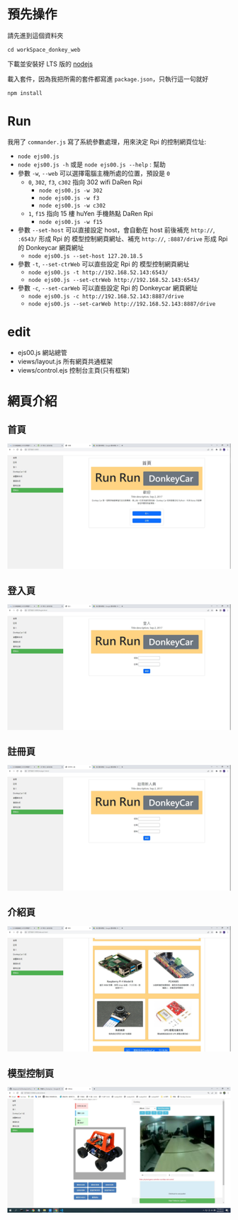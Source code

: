 # 預先操作
請先進到這個資料夾
```shell
cd workSpace_donkey_web
```

下載並安裝好 LTS 版的 [nodejs](https://nodejs.org/en/download)

載入套件，因為我把所需的套件都寫進 `package.json`，只執行這一句就好
```shell
npm install
```

# Run
我用了 `commander.js` 寫了系統參數處理，用來決定 Rpi 的控制網頁位址:
- `node ejs00.js`
- `node ejs00.js -h` 或是 `node ejs00.js --help` : 幫助
- 參數 `-w`, `--web` 可以選擇電腦主機所處的位置，預設是 `0`
  - `0`, `302`, `f3`, `c302` 指向 302 wifi DaRen Rpi
    - `node ejs00.js -w 302`
    - `node ejs00.js -w f3`
    - `node ejs00.js -w c302`
  - `1`, `f15` 指向 15 樓 huYen 手機熱點 DaRen Rpi
    - `node ejs00.js -w f15`
- 參數 `--set-host` 可以直接設定 host，會自動在 host 前後補充 `http://`, `:6543/` 形成 Rpi 的 模型控制網頁網址、補充 `http://`, `:8887/drive` 形成 Rpi 的 Donkeycar 網頁網址
  - `node ejs00.js --set-host 127.20.18.5`
- 參數 `-t`, `--set-ctrWeb` 可以直些設定 Rpi 的 模型控制網頁網址
  - `node ejs00.js -t http://192.168.52.143:6543/`
  - `node ejs00.js --set-ctrWeb http://192.168.52.143:6543/`
- 參數 `-c`, `--set-carWeb` 可以直些設定 Rpi 的 Donkeycar 網頁網址
  - `node ejs00.js -c http://192.168.52.143:8887/drive`
  - `node ejs00.js --set-carWeb http://192.168.52.143:8887/drive`

# edit
- ejs00.js 網站總管
- views/layout.js 所有網頁共通框架
- views/control.ejs 控制台主頁(只有框架)

# 網頁介紹
## 首頁
![](figure/index.jpg)
## 登入頁
![](figure/login.jpg)
## 註冊頁
![](figure/resign.jpg)
## 介紹頁
![](figure/about.jpg)
## 模型控制頁
![](figure/controll.jpg)
